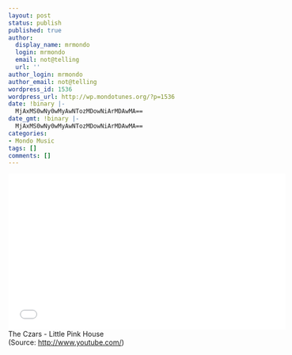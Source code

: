 ```yaml
---
layout: post
status: publish
published: true
author:
  display_name: mrmondo
  login: mrmondo
  email: not@telling
  url: ''
author_login: mrmondo
author_email: not@telling
wordpress_id: 1536
wordpress_url: http://wp.mondotunes.org/?p=1536
date: !binary |-
  MjAxMS0wNy0wMyAwNTozMDowNiArMDAwMA==
date_gmt: !binary |-
  MjAxMS0wNy0wMyAwNTozMDowNiArMDAwMA==
categories:
- Mondo Music
tags: []
comments: []
---
```

<iframe width="560" height="315" src="//www.youtube.com/embed/lJFr1ipOcwA" frameborder="0"> </iframe>
The Czars - Little Pink House
<div class="attribution">(<span>Source:</span> <a href="http://www.youtube.com/">http://www.youtube.com/</a>)</div>
